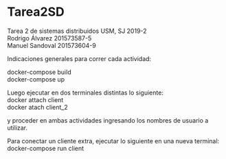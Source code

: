 # Tarea2SD
Tarea 2 de sistemas distribuidos USM, SJ 2019-2\
Rodrigo Álvarez 201573587-5\
Manuel Sandoval 201573604-9

Indicaciones generales para correr cada actividad:

docker-compose build\
docker-compose up
 
 Luego ejecutar en dos terminales distintas lo siguiente:\
 docker attach client\
 docker atach client_2
 
 y proceder en ambas actividades ingresando los nombres de usuario a utilizar.
 
 Para conectar un cliente extra, ejecutar lo siguiente en una nueva terminal:\
 docker-compose run client
